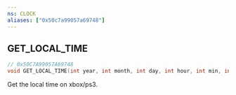 ```yaml
---
ns: CLOCK
aliases: ["0x50c7a99057a69748"]
---
```

## GET_LOCAL_TIME

```c
// 0x50C7A99057A69748
void GET_LOCAL_TIME(int year, int month, int day, int hour, int min, int sec);
```

Get the local time on xbox/ps3.

